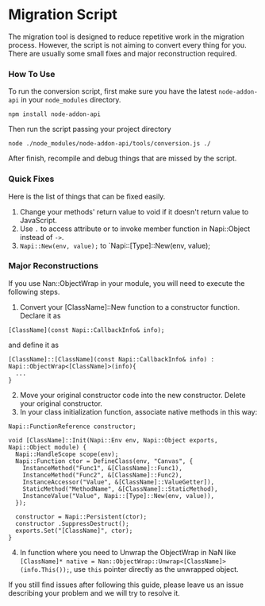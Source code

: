 # Migration Script

The migration tool is designed to reduce repetitive work in the migration process. However, the script is not aiming to convert every thing for you. There are usually some small fixes and major reconstruction required.

### How To Use

To run the conversion script, first make sure you have the latest `node-addon-api` in your `node_modules` directory.
```
npm install node-addon-api
```

Then run the script passing your project directory
```
node ./node_modules/node-addon-api/tools/conversion.js ./
```

After finish, recompile and debug things that are missed by the script.


### Quick Fixes
Here is the list of things that can be fixed easily.
  1. Change your methods' return value to void if it doesn't return value to JavaScript.
  2. Use `.` to access attribute or to invoke member function in Napi::Object instead of `->`.
  3. `Napi::New(env, value);` to `Napi::[Type]::New(env, value); 


### Major Reconstructions
If you use Nan::ObjectWrap in your module, you will need to execute the following steps.

  1. Convert your [ClassName]::New function to a constructor function. Declare it as
```
[ClassName](const Napi::CallbackInfo& info);
``` 
and define it as
```
[ClassName]::[ClassName](const Napi::CallbackInfo& info) : Napi::ObjectWrap<[ClassName]>(info){
  ...
}
```
  2. Move your original constructor code into the new constructor. Delete your original constructor.
  3. In your class initialization function, associate native methods in this way:
```
Napi::FunctionReference constructor;

void [ClassName]::Init(Napi::Env env, Napi::Object exports, Napi::Object module) {
  Napi::HandleScope scope(env);
  Napi::Function ctor = DefineClass(env, "Canvas", {
    InstanceMethod("Func1", &[ClassName]::Func1),
    InstanceMethod("Func2", &[ClassName]::Func2),
    InstanceAccessor("Value", &[ClassName]::ValueGetter]),
    StaticMethod("MethodName", &[ClassName]::StaticMethod),
    InstanceValue("Value", Napi::[Type]::New(env, value)),
  });

  constructor = Napi::Persistent(ctor);
  constructor .SuppressDestruct();
  exports.Set("[ClassName]", ctor);
}
```
  4. In function where you need to Unwrap the ObjectWrap in NaN like `[ClassName]* native = Nan::ObjectWrap::Unwrap<[ClassName]>(info.This());`, use `this` pointer directly as the unwrapped object.


If you still find issues after following this guide, please leave us an issue describing your problem and we will try to resolve it.
